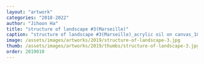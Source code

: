 ```yaml
---
layout: "artwork"
categories: "2018-2022"
author: "Jihoon Ha"
title: "structure of landscape #3(Marseille)"
caption: "structure of landscape #3(Marseille)_acrylic oil on canvas_105×150㎝_2019"
image: /assets/images/artworks/2019/structure-of-landscape-3.jpg
thumb: /assets/images/artworks/2019/thumbs/structure-of-landscape-3.jpg
order: 2019010
---
```


